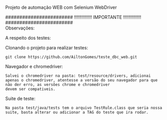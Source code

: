Projeto de automação WEB com Selenium WebDriver

######################## !!!!!!!!!!!!!! IMPORTANTE !!!!!!!!!!!!!! ########################   
Observações:

A respeito dos testes:

Clonando o projeto para realizar testes:

    git clone https://github.com/AiltonGomes/teste_dbc_web.git

Navegador e chromedriver:
    
    Salvei o chromedriver na pasta: test/resource/drivers, adicionai apenas o chromedriver, atentesse a versão do seu navegador para que não der erro, as versões chrome e chromedriver
    devem ser compativeis.

Suite de teste:
    
    Na pasta test/java/tests tem o arquivo TestRule.class que seria nossa suite, basta alterar ou adicionar a TAG do teste que ira rodar.